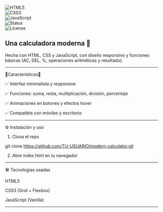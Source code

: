![HTML5](https://img.shields.io/badge/HTML5-E34F26?style=for-the-badge&logo=html5&logoColor=white)  
![CSS3](https://img.shields.io/badge/CSS3-1572B6?style=for-the-badge&logo=css3&logoColor=white)  
![JavaScript](https://img.shields.io/badge/JavaScript-ES6+-F7DF1E?style=for-the-badge&logo=javascript&logoColor=black)  
![Status](https://img.shields.io/badge/Status-Active-success?style=for-the-badge)  
![License](https://img.shields.io/badge/License-MIT-blue?style=for-the-badge)

## Una calculadora moderna 🧮 

Hecha con HTML, CSS y JavaScript, con diseño responsivo y funciones básicas (AC, DEL, %, operaciones aritméticas y resultado).


---

💖Características💖

✅ Interfaz minimalista y responsive

✅ Funciones: suma, resta, multiplicación, división, porcentaje

✅ Animaciones en botones y efectos hover

✅ Compatible con móviles y escritorio



---


⚙️ Instalación y uso

1. Clona el repo

git clone https://github.com/TU-USUARIO/modern-calculator.git


2. Abre index.html en tu navegador




---

🛠️ Tecnologías usadas

HTML5

CSS3 (Grid + Flexbox)

JavaScript (Vanilla)



---
